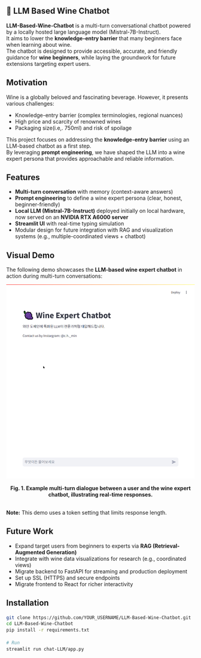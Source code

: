 ## 🍷 LLM Based Wine Chatbot

**LLM-Based-Wine-Chatbot** is a multi-turn conversational chatbot powered by a locally hosted large language model (Mistral-7B-Instruct).  
It aims to lower the **knowledge-entry barrier** that many beginners face when learning about wine.  
The chatbot is designed to provide accessible, accurate, and friendly guidance for **wine beginners**, while laying the groundwork for future extensions targeting expert users.

## Motivation

Wine is a globally beloved and fascinating beverage. However, it presents various challenges:
- Knowledge-entry barrier (complex terminologies, regional nuances)
- High price and scarcity of renowned wines
- Packaging size(i.e,. 750ml) and risk of spoilage

This project focuses on addressing the **knowledge-entry barrier** using an LLM-based chatbot as a first step.  
By leveraging **prompt engineering**, we have shaped the LLM into a wine expert persona that provides approachable and reliable information.

## Features
- **Multi-turn conversation** with memory (context-aware answers)
- **Prompt engineering** to define a wine expert persona (clear, honest, beginner-friendly)
- **Local LLM (Mistral-7B-Instruct)** deployed initially on local hardware, now served on an **NVIDIA RTX A6000 server**
- **Streamlit UI** with real-time typing simulation
- Modular design for future integration with RAG and visualization systems (e.g., multiple-coordinated views + chatbot)

## Visual Demo
The following demo showcases the **LLM-based wine expert chatbot** in action during multi-turn conversations:

![LLM-Based Wine Chatbot Demo](WineChatbot-Visual-Demo.gif)  
<div align="center">
  <b>Fig. 1. Example multi-turn dialogue between a user and the wine expert chatbot, illustrating real-time responses.</b>
</div>  
  <br>
  
**Note:** This demo uses a token setting that limits response length.
  <br>

## Future Work
- Expand target users from beginners to experts via **RAG (Retrieval-Augmented Generation)**
- Integrate with wine data visualizations for research (e.g., coordinated views)
- Migrate backend to FastAPI for streaming and production deployment
- Set up SSL (HTTPS) and secure endpoints
- Migrate frontend to React for richer interactivity

## Installation
```bash
git clone https://github.com/YOUR_USERNAME/LLM-Based-Wine-Chatbot.git
cd LLM-Based-Wine-Chatbot
pip install -r requirements.txt

# Run
streamlit run chat-LLM/app.py

